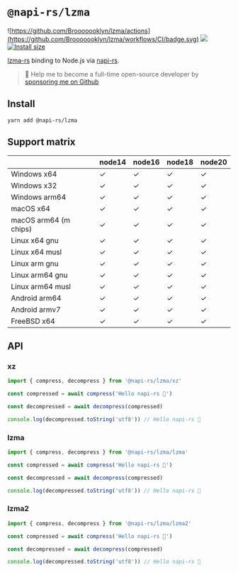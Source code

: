 # `@napi-rs/lzma`

![https://github.com/Brooooooklyn/lzma/actions](https://github.com/Brooooooklyn/lzma/workflows/CI/badge.svg)
![](https://img.shields.io/npm/dm/@napi-rs/lzma.svg?sanitize=true)
[![Install size](https://packagephobia.com/badge?p=@napi-rs/lzma)](https://packagephobia.com/result?p=@napi-rs/lzma)

[lzma-rs](https://docs.rs/lzma-rs) binding to Node.js via [napi-rs](https://napi.rs).

> 🚀 Help me to become a full-time open-source developer by [sponsoring me on Github](https://github.com/sponsors/Brooooooklyn)

## Install

```
yarn add @napi-rs/lzma
```

## Support matrix

|                       | node14 | node16 | node18 | node20 |
| --------------------- | ------ | ------ | ------ | ------ |
| Windows x64           | ✓      | ✓      | ✓      | ✓      |
| Windows x32           | ✓      | ✓      | ✓      | ✓      |
| Windows arm64         | ✓      | ✓      | ✓      | ✓      |
| macOS x64             | ✓      | ✓      | ✓      | ✓      |
| macOS arm64 (m chips) | ✓      | ✓      | ✓      | ✓      |
| Linux x64 gnu         | ✓      | ✓      | ✓      | ✓      |
| Linux x64 musl        | ✓      | ✓      | ✓      | ✓      |
| Linux arm gnu         | ✓      | ✓      | ✓      | ✓      |
| Linux arm64 gnu       | ✓      | ✓      | ✓      | ✓      |
| Linux arm64 musl      | ✓      | ✓      | ✓      | ✓      |
| Android arm64         | ✓      | ✓      | ✓      | ✓      |
| Android armv7         | ✓      | ✓      | ✓      | ✓      |
| FreeBSD x64           | ✓      | ✓      | ✓      | ✓      |

## API

### xz

```js
import { compress, decompress } from '@napi-rs/lzma/xz'

const compressed = await compress('Hello napi-rs 🚀')

const decompressed = await decompress(compressed)

console.log(decompressed.toString('utf8')) // Hello napi-rs 🚀
```

### lzma

```js
import { compress, decompress } from '@napi-rs/lzma/lzma'

const compressed = await compress('Hello napi-rs 🚀')

const decompressed = await decompress(compressed)

console.log(decompressed.toString('utf8')) // Hello napi-rs 🚀
```

### lzma2

```js
import { compress, decompress } from '@napi-rs/lzma/lzma2'

const compressed = await compress('Hello napi-rs 🚀')

const decompressed = await decompress(compressed)

console.log(decompressed.toString('utf8')) // Hello napi-rs 🚀
```
